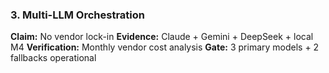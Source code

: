 ### 3. Multi-LLM Orchestration

**Claim:** No vendor lock-in
**Evidence:** Claude + Gemini + DeepSeek + local M4
**Verification:** Monthly vendor cost analysis
**Gate:** 3 primary models + 2 fallbacks operational
